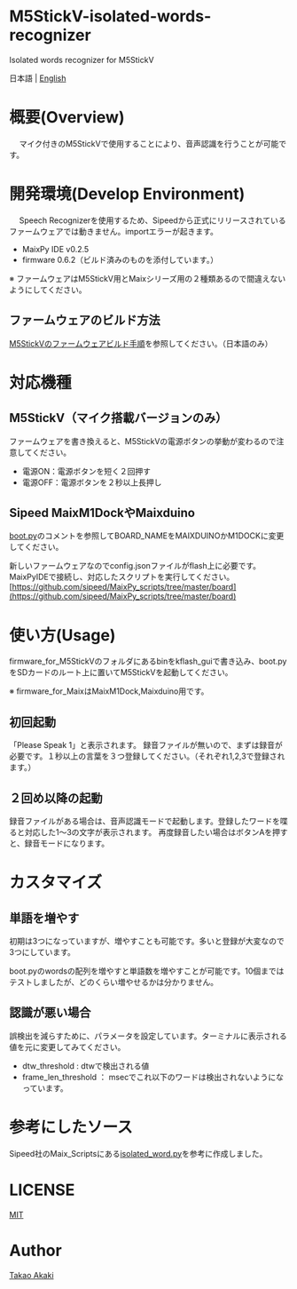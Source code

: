 # M5StickV-isolated-words-recognizer
Isolated words recognizer for M5StickV

日本語 | [English](README_en.md)

# 概要(Overview)
　
マイク付きのM5StickVで使用することにより、音声認識を行うことが可能です。

# 開発環境(Develop Environment)
　
Speech Recognizerを使用するため、Sipeedから正式にリリースされているファームウェアでは動きません。importエラーが起きます。
- MaixPy IDE v0.2.5
- firmware 0.6.2（ビルド済みのものを添付しています。）

※ ファームウェアはM5StickV用とMaixシリーズ用の２種類あるので間違えないようにしてください。

## ファームウェアのビルド方法

[M5StickVのファームウェアビルド手順](https://raspberrypi.mongonta.com/howto-build-firmware-of-m5stickv/)を参照してください。（日本語のみ）

# 対応機種
## M5StickV（マイク搭載バージョンのみ）
ファームウェアを書き換えると、M5StickVの電源ボタンの挙動が変わるので注意してください。
- 電源ON：電源ボタンを短く２回押す
- 電源OFF：電源ボタンを２秒以上長押し


## Sipeed MaixM1DockやMaixduino
[boot.py](boot.py)のコメントを参照してBOARD_NAMEをMAIXDUINOかM1DOCKに変更してください。

新しいファームウェアなのでconfig.jsonファイルがflash上に必要です。MaixPyIDEで接続し、対応したスクリプトを実行してください。
[https://github.com/sipeed/MaixPy_scripts/tree/master/board](https://github.com/sipeed/MaixPy_scripts/tree/master/board)

# 使い方(Usage)
firmware_for_M5StickVのフォルダにあるbinをkflash_guiで書き込み、boot.pyをSDカードのルート上に置いてM5StickVを起動してください。

※ firmware_for_MaixはMaixM1Dock,Maixduino用です。

## 初回起動
「Please Speak 1」と表示されます。
録音ファイルが無いので、まずは録音が必要です。１秒以上の言葉を３つ登録してください。（それぞれ1,2,3で登録されます。）

## ２回め以降の起動
録音ファイルがある場合は、音声認識モードで起動します。登録したワードを喋ると対応した1〜3の文字が表示されます。
再度録音したい場合はボタンAを押すと、録音モードになります。

# カスタマイズ
## 単語を増やす
初期は3つになっていますが、増やすことも可能です。多いと登録が大変なので3つにしています。

boot.pyのwordsの配列を増やすと単語数を増やすことが可能です。10個まではテストしましたが、どのくらい増やせるかは分かりません。

## 認識が悪い場合
誤検出を減らすために、パラメータを設定しています。ターミナルに表示される値を元に変更してみてください。
- dtw_threshold : dtwで検出される値
- frame_len_threshold ： msecでこれ以下のワードは検出されないようになっています。

# 参考にしたソース
Sipeed社のMaix_Scriptsにある[isolated_word.py](https://github.com/sipeed/MaixPy_scripts/blob/master/multimedia/speech_recognizer/isolated_word.py)を参考に作成しました。

# LICENSE
[MIT](LICENSE)

# Author
[Takao Akaki](https://github.com/mongonta0716)

